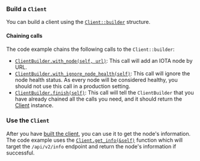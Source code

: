 ### Build a `Client`

You can build a client using
the [`Client::builder`](https://docs.rs/iota-client/latest/iota_client/builder/struct.ClientBuilder.html)
structure.

#### Chaining calls

The code example chains the following calls to the `Client::builder`:

- [`ClientBuilder.with_node(self, url)`](https://docs.rs/iota-client/latest/iota_client/builder/struct.ClientBuilder.html#method.with_node):
  This call will add an IOTA node by URL.
- [`ClientBuilder.with_ignore_node_health(self)`](https://docs.rs/iota-client/latest/iota_client/builder/struct.ClientBuilder.html#method.with_ignore_node_health):
  This call will ignore the node health status. As every node will be considered healthy, you should not use this call
  in a production setting.
- [`ClientBuilder.finish(self)`](https://docs.rs/iota-client/latest/iota_client/builder/struct.ClientBuilder.html#method.finish):
  This call will tell the `ClientBuilder` that you have already chained all the calls you need, and it should return
  the [Client](https://docs.rs/iota-client/latest/iota_client/client/index.html) instance.

### Use the `Client`

After you have [built the client](#build-a-client), you can use it to get the node's information. The code example uses
the [`Client.get_info(&self)`](https://docs.rs/iota-client/latest/iota_client/client/struct.Client.html#method.get_info)
function which will target the `/api/v2/info` endpoint and return the node's information if successful.
